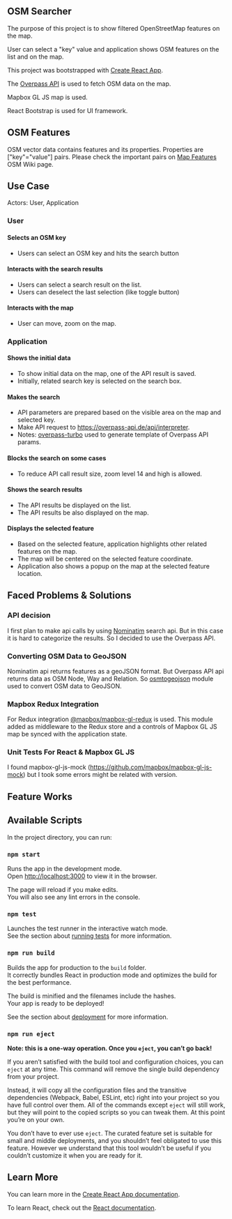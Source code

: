## OSM Searcher

The purpose of this project is to show filtered OpenStreetMap features on the map.

User can select a "key" value and application shows OSM features on the list and on the map.

This project was bootstrapped with [Create React App](https://github.com/facebook/create-react-app).

The [Overpass API](https://wiki.openstreetmap.org/wiki/Overpass_API) is used to fetch OSM data on the map.

Mapbox GL JS map is used.

React Bootstrap is used for UI framework.

## OSM Features

OSM vector data contains features and its properties. Properties are ["key"="value"] pairs.
Please check the important pairs on [Map Features](https://wiki.openstreetmap.org/wiki/Map_Features) OSM Wiki page.

## Use Case

Actors: User, Application

### User
#### Selects an OSM key
* Users can select an OSM key and hits the search button

#### Interacts with the search results
* Users can select a search result on the list.
* Users can deselect the last selection (like toggle button)

#### Interacts with the map
* User can move, zoom on the map.

### Application
#### Shows the initial data
* To show initial data on the map, one of the API result is saved.
* Initially, related search key is selected on the search box.

#### Makes the search
* API parameters are prepared based on the visible area on the map and selected key.
* Make API request to https://overpass-api.de/api/interpreter.
* Notes: [overpass-turbo](https://overpass-turbo.eu/) used to generate template of Overpass API params.

#### Blocks the search on some cases
* To reduce API call result size, zoom level 14 and high is allowed.

#### Shows the search results
* The API results be displayed on the list.
* The API results be also displayed on the map.

#### Displays the selected feature
* Based on the selected feature, application highlights other related features on the map.
* The map will be centered on the selected feature coordinate.
* Application also shows a popup on the map at the selected feature location.

## Faced Problems & Solutions
### API decision
I first plan to make api calls by using [Nominatim](https://wiki.openstreetmap.org/wiki/Nominatim) search api.
But in this case it is hard to categorize the results. So I decided to use the Overpass API.

### Converting OSM Data to GeoJSON
Nominatim api returns features as a geoJSON format. But Overpass API api returns data as OSM Node, Way and Relation. So [osmtogeojson](https://github.com/tyrasd/osmtogeojson) module used to convert OSM data to GeoJSON. 

### Mapbox Redux Integration
For Redux integration [@mapbox/mapbox-gl-redux](https://github.com/mapbox/mapbox-gl-redux) is used. This module added as middleware to the Redux store and a controls of Mapbox GL JS map be synced with the application state.

### Unit Tests For React & Mapbox GL JS
I found mapbox-gl-js-mock (https://github.com/mapbox/mapbox-gl-js-mock) but I took some errors might be related with version.

## Feature Works

## Available Scripts

In the project directory, you can run:

### `npm start`

Runs the app in the development mode.<br>
Open [http://localhost:3000](http://localhost:3000) to view it in the browser.

The page will reload if you make edits.<br>
You will also see any lint errors in the console.

### `npm test`

Launches the test runner in the interactive watch mode.<br>
See the section about [running tests](https://facebook.github.io/create-react-app/docs/running-tests) for more information.

### `npm run build`

Builds the app for production to the `build` folder.<br>
It correctly bundles React in production mode and optimizes the build for the best performance.

The build is minified and the filenames include the hashes.<br>
Your app is ready to be deployed!

See the section about [deployment](https://facebook.github.io/create-react-app/docs/deployment) for more information.

### `npm run eject`

**Note: this is a one-way operation. Once you `eject`, you can’t go back!**

If you aren’t satisfied with the build tool and configuration choices, you can `eject` at any time. This command will remove the single build dependency from your project.

Instead, it will copy all the configuration files and the transitive dependencies (Webpack, Babel, ESLint, etc) right into your project so you have full control over them. All of the commands except `eject` will still work, but they will point to the copied scripts so you can tweak them. At this point you’re on your own.

You don’t have to ever use `eject`. The curated feature set is suitable for small and middle deployments, and you shouldn’t feel obligated to use this feature. However we understand that this tool wouldn’t be useful if you couldn’t customize it when you are ready for it.

## Learn More

You can learn more in the [Create React App documentation](https://facebook.github.io/create-react-app/docs/getting-started).

To learn React, check out the [React documentation](https://reactjs.org/).
